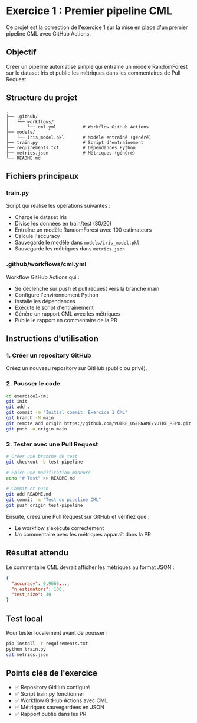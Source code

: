 # Exercice 1 : Premier pipeline CML

Ce projet est la correction de l'exercice 1 sur la mise en place d'un premier pipeline CML avec GitHub Actions.

## Objectif

Créer un pipeline automatisé simple qui entraîne un modèle RandomForest sur le dataset Iris et publie les métriques dans les commentaires de Pull Request.

## Structure du projet

```
.
├── .github/
│   └── workflows/
│       └── cml.yml          # Workflow GitHub Actions
├── models/
│   └── iris_model.pkl       # Modèle entraîné (généré)
├── train.py                 # Script d'entraînement
├── requirements.txt         # Dépendances Python
├── metrics.json             # Métriques (généré)
└── README.md
```

## Fichiers principaux

### train.py

Script qui réalise les opérations suivantes :

- Charge le dataset Iris
- Divise les données en train/test (80/20)
- Entraîne un modèle RandomForest avec 100 estimateurs
- Calcule l'accuracy
- Sauvegarde le modèle dans `models/iris_model.pkl`
- Sauvegarde les métriques dans `metrics.json`

### .github/workflows/cml.yml

Workflow GitHub Actions qui :

- Se déclenche sur push et pull request vers la branche main
- Configure l'environnement Python
- Installe les dépendances
- Exécute le script d'entraînement
- Génère un rapport CML avec les métriques
- Publie le rapport en commentaire de la PR

## Instructions d'utilisation

### 1. Créer un repository GitHub

Créez un nouveau repository sur GitHub (public ou privé).

### 2. Pousser le code

```bash
cd exercice1-cml
git init
git add .
git commit -m "Initial commit: Exercice 1 CML"
git branch -M main
git remote add origin https://github.com/VOTRE_USERNAME/VOTRE_REPO.git
git push -u origin main
```

### 3. Tester avec une Pull Request

```bash
# Créer une branche de test
git checkout -b test-pipeline

# Faire une modification mineure
echo "# Test" >> README.md

# Commit et push
git add README.md
git commit -m "Test du pipeline CML"
git push origin test-pipeline
```

Ensuite, créez une Pull Request sur GitHub et vérifiez que :

- Le workflow s'exécute correctement
- Un commentaire avec les métriques apparaît dans la PR

## Résultat attendu

Le commentaire CML devrait afficher les métriques au format JSON :

```json
{
  "accuracy": 0.9666...,
  "n_estimators": 100,
  "test_size": 30
}
```

## Test local

Pour tester localement avant de pousser :

```bash
pip install -r requirements.txt
python train.py
cat metrics.json
```

## Points clés de l'exercice

- ✅ Repository GitHub configuré
- ✅ Script train.py fonctionnel
- ✅ Workflow GitHub Actions avec CML
- ✅ Métriques sauvegardées en JSON
- ✅ Rapport publié dans les PR

